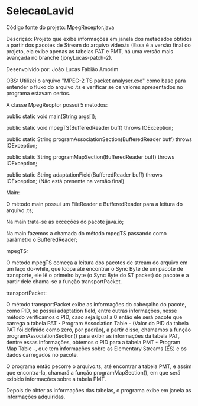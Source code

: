 # SelecaoLavid
Código fonte do projeto: MpegReceptor.java

Descrição: Projeto que exibe informações em janela dos metadados obtidos a partir dos pacotes de Stream do arquivo video.ts (Essa é a versão final do projeto, ela exibe apenas as tabelas PAT e PMT, há uma versão mais avançada no branche (jonyLucas-patch-2).

Desenvolvido por: João Lucas Fabião Amorim

OBS: Utilizei o arquivo "MPEG-2 TS packet analyser.exe" como base para entender o fluxo do arquivo .ts e verificar se os valores apresentados no programa estavam certos.


A classe MpegRecptor possui 5 metodos:

  public static void main(String args[]);
  
  public static void mpegTS(BufferedReader buff) throws IOException;
  
  public static String programAssociationSection(BufferedReader buff) throws IOException;
  
  public static String programMapSection(BufferedReader buff) throws IOException;
  
  public static String adaptationField(BufferedReader buff) throws IOException; (Não está presente na versão final)
  

Main:

  O método main possui um FileReader e BufferedReader para a leitura do arquivo .ts;
  
  Na main trata-se as exceções do pacote java.io;
  
  Na main fazemos a chamada do método mpegTS passando como parâmetro o BufferedReader;
  
mpegTS:

  O método mpegTS começa a leitura dos pacotes de stream do arquivo em um laço do-while, que loopa até encontrar o Sync Byte de um pacote de transporte, ele lê o primeiro byte (o Sync Byte do ST packet) do pacote e a partir dele chama-se a função transportPacket.
  
transportPacket:
  
  O método transportPacket exibe as informações do cabeçalho do pacote, como PID, se possui adaptation field, entre outras informações, nesse método verificamos o PID, caso seja igual a 0 então ele será pacote que carrega a tabela PAT - Program Association Table - (Valor do PID da tabela PAT foi definido como zero, por padrão), a partir disso, chamamos a função programAssociationSection() para exibir as informações da tabela PAT, dentre essas informações, obtemos o PID para a tabela PMT - Program Map Table -, que tem informações sobre as Elementary Streams (ES) e os dados carregados no pacote.
  
  O programa então pecorre o arquivo.ts, até encontrar a tabela PMT, e assim que encontra-la, chamará a função programMapSection(), em que será exibido informações sobre a tabela PMT.
  
  Depois de obter as informações das tabelas, o programa exibe em janela as informações adquiridas.
